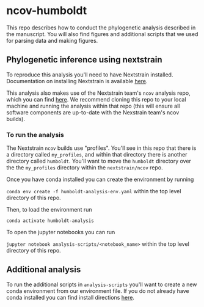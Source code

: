 # ncov-humboldt

This repo describes how to conduct the phylogenetic analysis described in the manuscript. You will also find figures and additional scripts that we used for parsing data and making figures.

## Phylogenetic inference using nextstrain
To reproduce this analysis you'll need to have Nextstrain installed. Documentation on installing Nextstrain is available [here](https://docs.nextstrain.org/en/latest/install-nextstrain.html).

This analysis also makes use of the Nextstrain team's `ncov` analysis repo, which you can find [here](https://github.com/nextstrain/ncov). We recommend cloning this repo to your local machine and running the analysis within that repo (this will ensure all software components are up-to-date with the Nexstrain team's ncov builds).

### To run the analysis

The Nextstrain `ncov` builds use "profiles". You'll see in this repo that there is a directory called `my_profiles`, and within that directory there is another directory called `humboldt`. You'll want to move the `humboldt` directory over the the `my_profiles` directory within the `nextstrain/ncov` repo.

Once you have conda installed you can create the environment by running

`conda env create -f humboldt-analysis-env.yaml` within the top level directory of this repo.

Then, to load the environment run

`conda activate humboldt-analysis`

To open the jupyter notebooks you can run

`jupyter notebook analysis-scripts/<notebook_name>` within the top level directory of this repo.

## Additional analysis

To run the additional scripts in `analysis-scripts` you'll want to create a new conda environment from our environment file. If you do not already have conda installed you can find install directions [here](https://conda.io/projects/conda/en/latest/user-guide/install/index.html).
